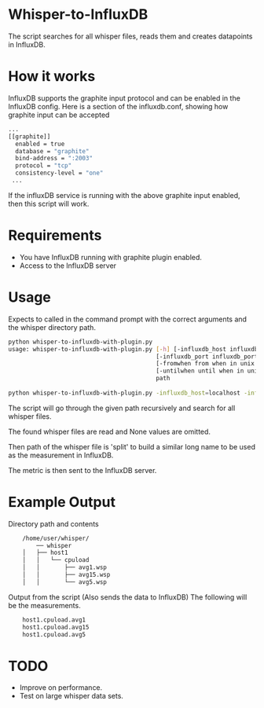 Whisper-to-InfluxDB
===================

The script searches for all whisper files, reads them and creates datapoints in InfluxDB.

How it works
============
InfluxDB supports the graphite input protocol and can be enabled in the InfluxDB config.
Here is a section of the influxdb.conf, showing how graphite input can be accepted
```bash
...
[[graphite]]
  enabled = true
  database = "graphite"
  bind-address = ":2003"
  protocol = "tcp"
  consistency-level = "one"
 ...
 ```

If the influxDB service is running with the above graphite input enabled, then this script will work.

Requirements
============
* You have InfluxDB running with graphite plugin enabled.
* Access to the InfluxDB server

Usage
=====
Expects to called in the command prompt with the correct arguments and the whisper directory path.


```bash
python whisper-to-influxdb-with-plugin.py
usage: whisper-to-influxdb-with-plugin.py [-h] [-influxdb_host influxdb_host]
                                          [-influxdb_port influxdb_port graphite port]
                                          [-fromwhen from when in unix epoch]
                                          [-untilwhen until when in unix epoch]
                                          path
                                          
python whisper-to-influxdb-with-plugin.py -influxdb_host=localhost -influxdb_port=2013 -fromwhen=1470009600 -untilwhen=1479081600 /opt/graphite/whisper/
```
                              
The script will go through the given path recursively and search for all whisper files.

The found whisper files are read and None values are omitted.

Then path of the whisper file is 'split' to build a similar long name to be used as the 
measurement in InfluxDB.

The metric is then sent to the InfluxDB server.

Example Output
==============
Directory path and contents
```bash
	/home/user/whisper/
		── whisper
	│   ├── host1
	│   │   └── cpuload
	│   │       ├── avg1.wsp
	│   │       ├── avg15.wsp
	│   │       └── avg5.wsp
```

Output from the script (Also sends the data to InfluxDB)
The following will be the measurements.
```bash
	host1.cpuload.avg1
	host1.cpuload.avg15
	host1.cpuload.avg5
```

TODO
====
* Improve on performance.
* Test on large whisper data sets.

